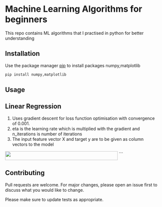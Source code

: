 # Machine Learning Algorithms for beginners

This repo contains ML algorithms that I practised in python for better understanding

## Installation

Use the package manager [pip](https://pip.pypa.io/en/stable/) to install packages numpy,matplotlib

```bash
pip install numpy,matplotlib
```

## Usage

## Linear Regression

1. Uses gradient descent for loss function optimisation with convergence of 0.001.
2. eta is the learning rate which is multiplied with the gradient and n_iterations is number of iterations 
3. The input feature vector X and target y are to be given as column vectors to the model

<img src="/tex/fff43798ef3a1fe4853f54df8568b8dd.svg?invert_in_darkmode&sanitize=true" align=middle width=369.3223083pt height=29.190975000000005pt/>
```

## Contributing
Pull requests are welcome. For major changes, please open an issue first to discuss what you would like to change.

Please make sure to update tests as appropriate.
